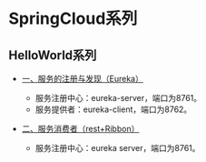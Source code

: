 # SpringCloud系列

## HelloWorld系列

* [一、服务的注册与发现（Eureka）](../../eureka-server/src/test/java/com/xplus/server/eureka/服务的注册与发现（Eureka）.md)
	- 服务注册中心：eureka-server，端口为8761。
	- 服务提供者：eureka-client，端口为8762。

* [二、服务消费者（rest+Ribbon）](../../balancer-ribbon/src/test/java/com/xplus/server/balancer/ribbon/服务消费者（rest+ribbon）.md)
	- 服务注册中心：eureka server，端口为8761。


